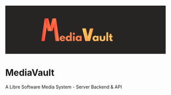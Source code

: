 <p align="center">
<img alt="Logo Banner" src="https://raw.githubusercontent.com/media-vault/mediavault-ux/main/MediaVault - Banner Text Solid.png?sanitize=true"/>
</p>

# MediaVault
A Libre Software Media System - Server Backend &amp; API
